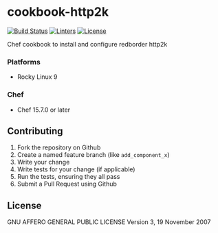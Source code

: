 # cookbook-http2k
[![Build Status][build-shield]][build-url]
[![Linters][linters-shield]][linters-url]
[![License][license-shield]][license-url]

<!-- Badges -->
[build-shield]: https://github.com/redBorder/cookbook-http2k/actions/workflows/rpm.yml/badge.svg?branch=master
[build-url]: https://github.com/redBorder/cookbook-http2k/actions/workflows/rpm.yml?query=branch%3Amaster
[linters-shield]: https://github.com/redBorder/cookbook-http2k/actions/workflows/lint.yml/badge.svg?event=push
[linters-url]: https://github.com/redBorder/cookbook-http2k/actions/workflows/lint.yml
[license-shield]: https://img.shields.io/badge/license-AGPLv3-blue.svg
[license-url]: https://github.com/cookbook-http2k/blob/HEAD/LICENSE

Chef cookbook to install and configure redborder http2k

### Platforms

- Rocky Linux 9

### Chef

- Chef 15.7.0 or later

## Contributing

1. Fork the repository on Github
2. Create a named feature branch (like `add_component_x`)
3. Write your change
4. Write tests for your change (if applicable)
5. Run the tests, ensuring they all pass
6. Submit a Pull Request using Github

## License

GNU AFFERO GENERAL PUBLIC LICENSE Version 3, 19 November 2007
